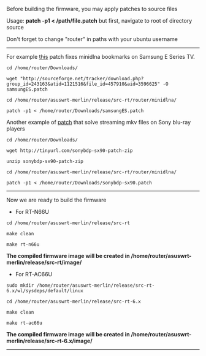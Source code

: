 Before building the firmware, you may apply patches to source files

Usage: **patch -p1 < /path/file.patch** but first, navigate to root of directory source

Don't forget to change "router" in paths with your ubuntu username

***


For example [this](http://sourceforge.net/tracker/download.php?group_id=243163&atid=1121516&file_id=457910&aid=3596625) patch fixes minidlna bookmarks on Samsung E Series TV.
```
cd /home/router/Downloads/ 

wget "http://sourceforge.net/tracker/download.php?group_id=243163&atid=1121516&file_id=457910&aid=3596625" -O samsungES.patch

cd /home/router/asuswrt-merlin/release/src-rt/router/minidlna/

patch -p1 < /home/router/Downloads/samsungES.patch
```

Another example of [patch](http://dl.dropbox.com/u/47669650/RT-N66U/patches/sonybdp-sx90.patch.zip) that solve streaming mkv files on Sony blu-ray players
```
cd /home/router/Downloads/ 

wget http://tinyurl.com/sonybdp-sx90-patch-zip

unzip sonybdp-sx90-patch-zip

cd /home/router/asuswrt-merlin/release/src-rt/router/minidlna/

patch -p1 < /home/router/Downloads/sonybdp-sx90.patch 
```

***

Now we are ready to build the firmware

* For RT-N66U

```
cd /home/router/asuswrt-merlin/release/src-rt
```

```
make clean
```

```
make rt-n66u
```
**The compiled firmware image will be created in /home/router/asuswrt-merlin/release/src-rt/image/**
* For RT-AC66U

```
sudo mkdir /home/router/asuswrt-merlin/release/src-rt-6.x/wl/sysdeps/default/linux
```

```
cd /home/router/asuswrt-merlin/release/src-rt-6.x
```

```
make clean
```
```
make rt-ac66u
```
**The compiled firmware image will be created in /home/router/asuswrt-merlin/release/src-rt-6.x/image/**
***
